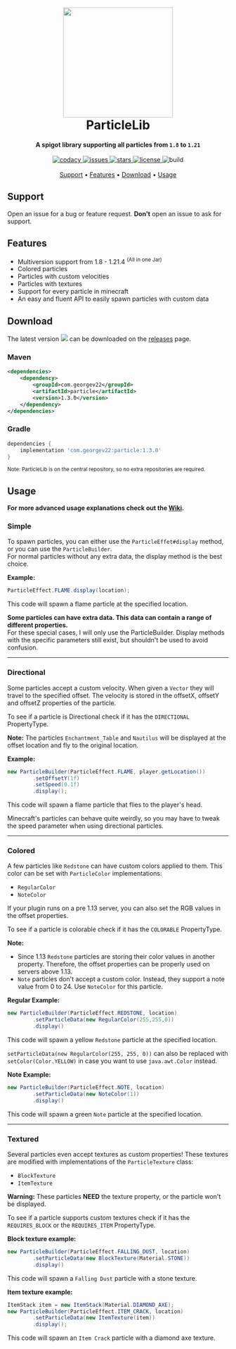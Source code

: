 <h1 align="center">
  <img width=250 height=250 src="https://raw.githubusercontent.com/GeorgeV220/ParticleLib/0703161cf8b3402541c895885fbd0083ac688394/.github/img/logo.svg" />
  <br>ParticleLib<br>
</h1>

<p align="center">
  <b>A spigot library supporting all particles from <code>1.8</code> to <code>1.21</code></b><br><br>
  <a href="https://app.codacy.com/manual/GeorgeV220/ParticleLib?utm_source=github.com&utm_medium=referral&utm_content=GeorgeV220/ParticleLib&utm_campaign=Badge_Grade_Dashboard">
    <img src="https://api.codacy.com/project/badge/Grade/166f125b74014326831ca21c1d7df65b" alt="codacy"/>
  </a>
  <a href="https://github.com/GeorgeV220/ParticleLib/issues">
    <img src="https://img.shields.io/github/issues/GeorgeV220/ParticleLib" alt="issues"/>
  </a>
  <a href="https://github.com/GeorgeV220/ParticleLib/stargazers">
    <img src="https://img.shields.io/github/stars/GeorgeV220/ParticleLib" alt="stars"/>
  </a>
  <a href="https://github.com/GeorgeV220/ParticleLib/blob/master/LICENSE">
    <img src="https://img.shields.io/github/license/GeorgeV220/ParticleLib" alt="license"/>
  </a>
  <img src="https://img.shields.io/github/actions/workflow/status/GeorgeV220/ParticleLib/gradle.yml?branch=master" alt="build"/><br><br>
  <a href="#support">Support</a> •
  <a href="#features">Features</a> •
  <a href="#download">Download</a> •
  <a href="#usage">Usage</a>
</p>

## Support

Open an issue for a bug or feature request. **Don't** open an issue to ask for support.

## Features

* Multiversion support from 1.8 - 1.21.4 <sup>(All in one Jar)</sup>
* Colored particles
* Particles with custom velocities
* Particles with textures
* Support for every particle in minecraft
* An easy and fluent API to easily spawn particles with custom data

## Download

The latest version <img src="https://img.shields.io/github/v/release/GeorgeV220/ParticleLib"/> can be downloaded on the
<a href="https://github.com/GeorgeV220/ParticleLib/releases">releases</a> page.<br>

### Maven

```xml
<dependencies>
    <dependency>
        <groupId>com.georgev22</groupId>
        <artifactId>particle</artifactId>
        <version>1.3.0</version>
    </dependency>
</dependencies>
```

### Gradle

```groovy
dependencies {
    implementation 'com.georgev22:particle:1.3.0'
}
```

<small>Note: ParticleLib is on the central repository, so no extra repositories are required.</small>

## Usage

<b>For more advanced usage explanations check out the [Wiki](https://github.com/GeorgeV220/ParticleLib/wiki). </b>

### Simple

To spawn particles, you can either use the ``ParticleEffet#display`` method, or you can use the ``ParticleBuilder``.
<br>For normal particles without any extra data, the display method is the best choice.

**Example:**

```java
ParticleEffect.FLAME.display(location);
```

This code will spawn a flame particle at the specified location.

**Some particles can have extra data. This data can contain a range of different properties.**<br>
For these special cases, I will only use the ParticleBuilder. Display methods with the specific parameters still exist,
but shouldn't be used to avoid confusion.

---

### Directional

Some particles accept a custom velocity. When given a ``Vector`` they will travel to the specified offset. The velocity
is stored in the offsetX, offsetY and offsetZ properties of the particle.

To see if a particle is Directional check if it has the ``DIRECTIONAL`` PropertyType.

**Note:** The particles ``Enchantment_Table`` and ``Nautilus`` will be displayed at the offset location and fly to the
original location.

**Example:**

```java
new ParticleBuilder(ParticleEffect.FLAME, player.getLocation())
        .setOffsetY(1f)
        .setSpeed(0.1f)
        .display();
```

This code will spawn a flame particle that flies to the player's head.<br>

Minecraft's particles can behave quite weirdly, so you may have to tweak the speed parameter when using directional
particles.

---

### Colored

A few particles like ``Redstone`` can have custom colors applied to them. This color can be set with ``ParticleColor``
implementations:

* ``RegularColor``
* ``NoteColor``

If your plugin runs on a pre 1.13 server, you can also set the RGB values in the offset properties.

To see if a particle is colorable check if it has the ``COLORABLE`` PropertyType.

**Note:**

* Since 1.13 ``Redstone`` particles are storing their color values in another property. Therefore, the offset properties can be properly used on servers above 1.13.
* ``Note`` particles don't accept a custom color. Instead, they support a note value from 0 to 24. Use ``NoteColor`` for
  this particle.

**Regular Example:**

```java
new ParticleBuilder(ParticleEffect.REDSTONE, location)
        .setParticleData(new RegularColor(255,255,0))
        .display()
```

This code will spawn a yellow ``Redstone`` particle at the specified location.

``setParticleData(new RegularColor(255, 255, 0))`` can also be replaced with ``setColor(Color.YELLOW)`` in case you want
to use ``java.awt.Color`` instead.

**Note Example:**

```java
new ParticleBuilder(ParticleEffect.NOTE, location)
        .setParticleData(new NoteColor(1))
        .display()
```

This code will spawn a green ``Note`` particle at the specified location.

---

### Textured

Several particles even accept textures as custom properties! These textures are modified with implementations of the
``ParticleTexture`` class:

* ``BlockTexture``
* ``ItemTexture``

**Warning:** These particles **NEED** the texture property, or the particle won't be displayed.

To see if a particle supports custom textures check if it has the ``REQUIRES_BLOCK`` or the ``REQUIRES_ITEM``
PropertyType.

<b>Block texture example:</b>

```java
new ParticleBuilder(ParticleEffect.FALLING_DUST, location)
        .setParticleData(new BlockTexture(Material.STONE))
        .display()
```

This code will spawn a ``Falling Dust`` particle with a stone texture.

<b>Item texture example:</b>

```java
ItemStack item = new ItemStack(Material.DIAMOND_AXE);
new ParticleBuilder(ParticleEffect.ITEM_CRACK, location)
        .setParticleData(new ItemTexture(item))
        .display();
```

This code will spawn an ``Item Crack`` particle with a diamond axe texture.
